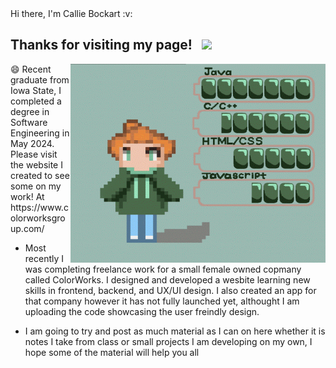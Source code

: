 

<Introduction>
Hi there, I'm Callie Bockart :v:

## Thanks for visiting my page! &nbsp; ![](https://visitor-badge.glitch.me/badge?page_id=CallieBockart.CallieBockart)

<trying to get the picture alligned>
<img align="right" alt="GIF" src="https://github.com/cbockart/cbockart/blob/main/Final-Videoresize.gif" width="408" height="318" />
         
<Begin self-description>
😄 Recent graduate from Iowa State, I completed a degree in Software Engineering in May 2024.   
Please visit the website I created to see some on my work! 
         At https://www.colorworksgroup.com/
         


         
- Most recently I was completing freelance work for a small female owned copmany called ColorWorks. I designed and developed a wesbite
  learning new skills in frontend, backend, and UX/UI design. I also created an app for that company however it has
  not fully launched yet, althought I am uploading the code showcasing the user freindly design.
  
- I am going to try and post as much material as I can on here whether it is notes I take from 
  class or small projects I am developing on my own, I hope some of the material will help you all
 

